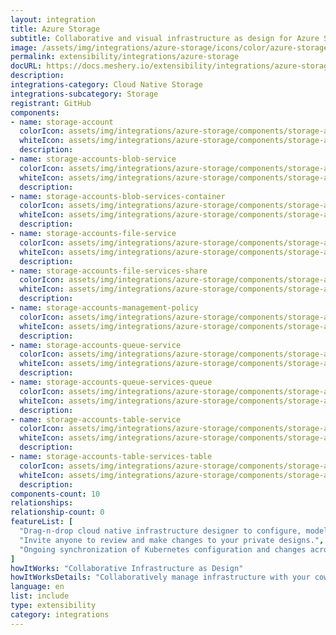 ```yaml
---
layout: integration
title: Azure Storage
subtitle: Collaborative and visual infrastructure as design for Azure Storage
image: /assets/img/integrations/azure-storage/icons/color/azure-storage-color.svg
permalink: extensibility/integrations/azure-storage
docURL: https://docs.meshery.io/extensibility/integrations/azure-storage
description: 
integrations-category: Cloud Native Storage
integrations-subcategory: Storage
registrant: GitHub
components: 
- name: storage-account
  colorIcon: assets/img/integrations/azure-storage/components/storage-account/icons/color/storage-account-color.svg
  whiteIcon: assets/img/integrations/azure-storage/components/storage-account/icons/white/storage-account-white.svg
  description: 
- name: storage-accounts-blob-service
  colorIcon: assets/img/integrations/azure-storage/components/storage-accounts-blob-service/icons/color/storage-accounts-blob-service-color.svg
  whiteIcon: assets/img/integrations/azure-storage/components/storage-accounts-blob-service/icons/white/storage-accounts-blob-service-white.svg
  description: 
- name: storage-accounts-blob-services-container
  colorIcon: assets/img/integrations/azure-storage/components/storage-accounts-blob-services-container/icons/color/storage-accounts-blob-services-container-color.svg
  whiteIcon: assets/img/integrations/azure-storage/components/storage-accounts-blob-services-container/icons/white/storage-accounts-blob-services-container-white.svg
  description: 
- name: storage-accounts-file-service
  colorIcon: assets/img/integrations/azure-storage/components/storage-accounts-file-service/icons/color/storage-accounts-file-service-color.svg
  whiteIcon: assets/img/integrations/azure-storage/components/storage-accounts-file-service/icons/white/storage-accounts-file-service-white.svg
  description: 
- name: storage-accounts-file-services-share
  colorIcon: assets/img/integrations/azure-storage/components/storage-accounts-file-services-share/icons/color/storage-accounts-file-services-share-color.svg
  whiteIcon: assets/img/integrations/azure-storage/components/storage-accounts-file-services-share/icons/white/storage-accounts-file-services-share-white.svg
  description: 
- name: storage-accounts-management-policy
  colorIcon: assets/img/integrations/azure-storage/components/storage-accounts-management-policy/icons/color/storage-accounts-management-policy-color.svg
  whiteIcon: assets/img/integrations/azure-storage/components/storage-accounts-management-policy/icons/white/storage-accounts-management-policy-white.svg
  description: 
- name: storage-accounts-queue-service
  colorIcon: assets/img/integrations/azure-storage/components/storage-accounts-queue-service/icons/color/storage-accounts-queue-service-color.svg
  whiteIcon: assets/img/integrations/azure-storage/components/storage-accounts-queue-service/icons/white/storage-accounts-queue-service-white.svg
  description: 
- name: storage-accounts-queue-services-queue
  colorIcon: assets/img/integrations/azure-storage/components/storage-accounts-queue-services-queue/icons/color/storage-accounts-queue-services-queue-color.svg
  whiteIcon: assets/img/integrations/azure-storage/components/storage-accounts-queue-services-queue/icons/white/storage-accounts-queue-services-queue-white.svg
  description: 
- name: storage-accounts-table-service
  colorIcon: assets/img/integrations/azure-storage/components/storage-accounts-table-service/icons/color/storage-accounts-table-service-color.svg
  whiteIcon: assets/img/integrations/azure-storage/components/storage-accounts-table-service/icons/white/storage-accounts-table-service-white.svg
  description: 
- name: storage-accounts-table-services-table
  colorIcon: assets/img/integrations/azure-storage/components/storage-accounts-table-services-table/icons/color/storage-accounts-table-services-table-color.svg
  whiteIcon: assets/img/integrations/azure-storage/components/storage-accounts-table-services-table/icons/white/storage-accounts-table-services-table-white.svg
  description: 
components-count: 10
relationships: 
relationship-count: 0
featureList: [
  "Drag-n-drop cloud native infrastructure designer to configure, model, and deploy your workloads.",
  "Invite anyone to review and make changes to your private designs.",
  "Ongoing synchronization of Kubernetes configuration and changes across any number of clusters."
]
howItWorks: "Collaborative Infrastructure as Design"
howItWorksDetails: "Collaboratively manage infrastructure with your coworkers synchronously sharing the same designs."
language: en
list: include
type: extensibility
category: integrations
---
```

